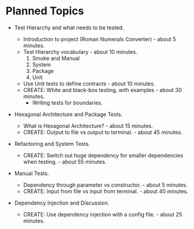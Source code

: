 # Planned Topics #
* Test Hierarchy and what needs to be tested.

  * Introduction to project (Roman Numerals Converter) - about 5 minutes.
  * Test Hierarchy vocabulary - about 10 minutes.
    1. Smoke and Manual
    2. System
    3. Package
    4. Unit
  * Use Unit tests to define contracts - about 10 minutes.
  * CREATE: White and black-box testing, with examples - about 30 minutes.
    * Writing tests for boundaries.
* Hexagonal Architecture and Package Tests.
  * What is Hexagonal Architecture? - about 15 minutes.
  * CREATE: Output to file vs output to terminal. - about 45 minutes.
* Refactoring and System Tests.
  * CREATE: Switch out huge dependency for smaller dependencies when testing. - about 55 minutes.
* Manual Tests.
  * Dependency through parameter vs constructor. - about 5 minutes.
  * CREATE: Input from file vs input from terminal. - about 40 minutes.
* Dependency Injection and Discussion.
  * CREATE: Use dependency injection with a config file. - about 25 minutes.

